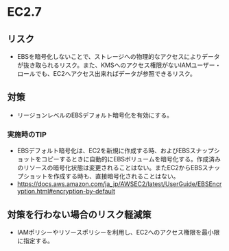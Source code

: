 # EC2.7

## リスク

- EBSを暗号化しないことで、ストレージへの物理的なアクセスによりデータが抜き取られるリスク。また、KMSへのアクセス権限がないIAMユーザー・ロールでも、EC2へアクセス出来ればデータが参照できるリスク。

## 対策

- リージョンレベルのEBSデフォルト暗号化を有効にする。

### 実施時のTIP

- EBSデフォルト暗号化は、EC2を新規に作成する時、およびEBSスナップショットをコピーするときに自動的にEBSボリュームを暗号化する。作成済みのリソースの暗号化状態は変更されることはない。またEC2からEBSスナップショットを作成する時も、直接暗号化されることはない。
- <https://docs.aws.amazon.com/ja_jp/AWSEC2/latest/UserGuide/EBSEncryption.html#encryption-by-default>

## 対策を行わない場合のリスク軽減策

- IAMポリシーやリソースポリシーを利用し、EC2へのアクセス権限を最小限に指定する。
